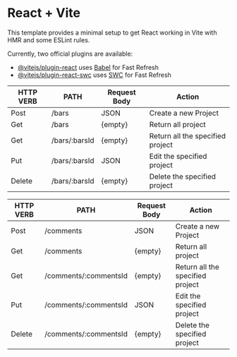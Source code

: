 # React + Vite

This template provides a minimal setup to get React working in Vite with HMR and some ESLint rules.

Currently, two official plugins are available:

- [@vitejs/plugin-react](https://github.com/vitejs/vite-plugin-react/blob/main/packages/plugin-react/README.md) uses [Babel](https://babeljs.io/) for Fast Refresh
- [@vitejs/plugin-react-swc](https://github.com/vitejs/vite-plugin-react-swc) uses [SWC](https://swc.rs/) for Fast Refresh


|   HTTP VERB   |     PATH      | Request Body |                 Action              |
| ------------- | ------------- | -------------| ----------------------------------- |
| Post          | /bars         | JSON         | Create a new Project                |
| Get           | /bars         | {empty}      | Return all project                  |
| Get           | /bars/:barsId | {empty}      | Return all the specified project    |
| Put           | /bars/:barsId | JSON         | Edit the specified project          |
| Delete        | /bars/:barsId | {empty}      | Delete the specified project        |




|   HTTP VERB   |         PATH          | Request Body |             Action               |
| ------------- | --------------------- | ------------ | -------------------------------  |
| Post          | /comments             | JSON         | Create a new Project             |
| Get           | /comments             | {empty}      | Return all project               |
| Get           | /comments/:commentsId | {empty}      | Return all the specified project |
| Put           | /comments/:commentsId | JSON         | Edit the specified project       |
| Delete        | /comments/:commentsId | {empty}      | Delete the specified project     |
